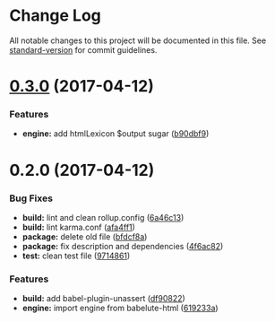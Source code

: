 # Change Log

All notable changes to this project will be documented in this file. See [standard-version](https://github.com/conventional-changelog/standard-version) for commit guidelines.

<a name="0.3.0"></a>
# [0.3.0](https://github.com/nomocas/babelute-html-dom-pragmatics/compare/v0.2.0...v0.3.0) (2017-04-12)


### Features

* **engine:** add htmlLexicon $output sugar ([b90dbf9](https://github.com/nomocas/babelute-html-dom-pragmatics/commit/b90dbf9))



<a name="0.2.0"></a>
# 0.2.0 (2017-04-12)


### Bug Fixes

* **build:** lint and clean rollup.config ([6a46c13](https://github.com/nomocas/babelute-html-dom-pragmatics/commit/6a46c13))
* **build:** lint karma.conf ([afa4ff1](https://github.com/nomocas/babelute-html-dom-pragmatics/commit/afa4ff1))
* **package:** delete old file ([bfdcf8a](https://github.com/nomocas/babelute-html-dom-pragmatics/commit/bfdcf8a))
* **package:** fix description and dependencies ([4f6ac82](https://github.com/nomocas/babelute-html-dom-pragmatics/commit/4f6ac82))
* **test:** clean test file ([9714861](https://github.com/nomocas/babelute-html-dom-pragmatics/commit/9714861))


### Features

* **build:** add babel-plugin-unassert ([df90822](https://github.com/nomocas/babelute-html-dom-pragmatics/commit/df90822))
* **engine:** import engine from babelute-html ([619233a](https://github.com/nomocas/babelute-html-dom-pragmatics/commit/619233a))
